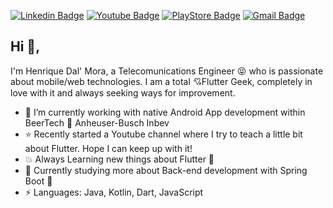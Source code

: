 [![Linkedin Badge](https://img.shields.io/badge/-hdalmora-blue?style=flat&logo=Linkedin&logoColor=white&link=https://www.linkedin.com/in/hdalmora/)](https://www.linkedin.com/in/hdalmora/) [![Youtube Badge](https://img.shields.io/badge/-Henrique%20Dal%20Mora-red?style=flat&labelColor=red&logo=Youtube&link=https://www.youtube.com/channel/UCprZCa_GMFQZx37aWNSuvFA/)](https://www.youtube.com/channel/UCprZCa_GMFQZx37aWNSuvFA/) [![PlayStore Badge](https://img.shields.io/badge/My%20Apps%20in-Google%20Play%20Store-green?style=flat&logo=android&logoColor=white&link=https://play.google.com/store/apps/developer?id=Henrique+Dal+Mora&hl=pt_BR/)](https://play.google.com/store/apps/developer?id=Henrique+Dal+Mora&hl=pt_BR/) [![Gmail Badge](https://img.shields.io/badge/-hdalmora.dev@gmail.com-c14438?style=flat&logo=Gmail&logoColor=white&link=mailto:hdalmora.dev@gmail.com)](mailto:hdalmora.dev@gmail.com)

## Hi 👋, 
I'm Henrique Dal' Mora, a Telecomunications Engineer 😝 who is passionate about mobile/web technologies. I am a total 💘Flutter Geek, completely in love with it and always seeking ways for improvement. 

- 🔨 I’m currently working with native Android App development within BeerTech 🍺 Anheuser-Busch Inbev
- ⭐ Recently started a Youtube channel where I try to teach a little bit about Flutter. Hope I can keep up with it! 
- 💥 Always Learning new things about Flutter 👀
- 🍃 Currently studying more about Back-end development with Spring Boot 🎉
- ⚡ Languages: Java, Kotlin, Dart, JavaScript

